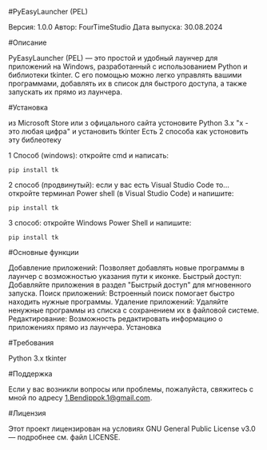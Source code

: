 #PyEasyLauncher (PEL)

Версия: 1.0.0
Автор: FourTimeStudio
Дата выпуска: 30.08.2024

#Описание

PyEasyLauncher (PEL) — это простой и удобный лаунчер для приложений на Windows, разработанный с использованием Python и библиотеки tkinter. С его помощью можно легко управлять вашими программами, добавлять их в список для быстрого доступа, а также запускать их прямо из лаунчера.

#Установка

из Microsoft Store или з офицального сайта устоновите Python 3.x "х - это любая цифра"
и установить tkinter 
Есть 2 способа как устоновить эту библеотеку

1 Способ (windows):
откройте cmd и написать:
```
pip install tk
```

2 способ (продвинутый):
если у вас есть Visual Studio Code то...
откройте терминал Power shell (в Visual Studio Code) и напишите:
```
pip install tk
```

3 способ:
откройте Windows Power Shell и напишите:
```
pip install tk
```


#Основные функции

Добавление приложений: Позволяет добавлять новые программы в лаунчер с возможностью указания пути к иконке.
Быстрый доступ: Добавляйте приложения в раздел "Быстрый доступ" для мгновенного запуска.
Поиск приложений: Встроенный поиск помогает быстро находить нужные программы.
Удаление приложений: Удаляйте ненужные программы из списка с сохранением их в файловой системе.
Редактирование: Возможность редактировать информацию о приложениях прямо из лаунчера.
Установка

#Требования

Python 3.x
tkinter

#Поддержка

Если у вас возникли вопросы или проблемы, пожалуйста, свяжитесь с мной по адресу 1.Bendippok.1@gmail.com.

#Лицензия

Этот проект лицензирован на условиях GNU General Public License v3.0 — подробнее см. файл LICENSE.

